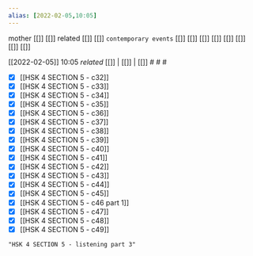 ```yaml
---
alias: [2022-02-05,10:05]
---
```

 mother [[]] [[]]
 related [[]] [[]]
 `contemporary events` [[]] [[]] [[]] [[]] [[]] [[]] [[]] [[]]

[[2022-02-05]] 10:05 _related_ [[]] | [[]] | [[]] # # #
- [x] [[HSK 4 SECTION 5 - c32]]
- [x] [[HSK 4 SECTION 5 - c33]]
- [x] [[HSK 4 SECTION 5 - c34]]
- [x] [[HSK 4 SECTION 5 - c35]]
- [x] [[HSK 4 SECTION 5 - c36]]
- [x] [[HSK 4 SECTION 5 - c37]]
- [x] [[HSK 4 SECTION 5 - c38]]
- [x] [[HSK 4 SECTION 5 - c39]]
- [x] [[HSK 4 SECTION 5 - c40]]
- [x] [[HSK 4 SECTION 5 - c41]]
- [x] [[HSK 4 SECTION 5 - c42]]
- [x] [[HSK 4 SECTION 5 - c43]]
- [x] [[HSK 4 SECTION 5 - c44]]
- [x] [[HSK 4 SECTION 5 - c45]]
- [x] [[HSK 4 SECTION 5 - c46 part 1]]
- [x] [[HSK 4 SECTION 5 - c47]]
- [x] [[HSK 4 SECTION 5 - c48]]
- [x] [[HSK 4 SECTION 5 - c49]]
```query
"HSK 4 SECTION 5 - listening part 3"
```
